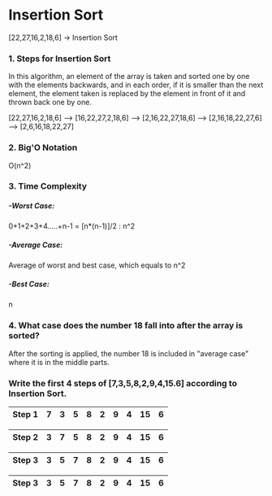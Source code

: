 # Insertion Sort 

[22,27,16,2,18,6] -> Insertion Sort

### 1. Steps for Insertion Sort

In this algorithm, an element of the array is taken and sorted one by one with the elements backwards, and in each order, if it is smaller than the next element, the element taken is replaced by the element in front of it and thrown back one by one.

[22,27,16,2,18,6] --> [16,22,27,2,18,6] --> [2,16,22,27,18,6] --> [2,16,18,22,27,6] --> [2,6,16,18,22,27]

### 2. Big'O Notation

O(n^2)

### 3. Time Complexity 

##### -Worst Case: 
0+1+2+3+4…..+n-1 = [n*(n-1)]/2 : n^2

##### -Average Case: 
Average of worst and best case, which equals to n^2 

##### -Best Case: 
n 

### 4. What case does the number 18 fall into after the array is sorted?

After the sorting is applied, the number 18 is included in "average case" where it is in the middle parts.

### Write the first 4 steps of [7,3,5,8,2,9,4,15.6] according to Insertion Sort.

|Step 1|7|3|5|8|2|9|4|15|6|
|------|-|-|-|-|-|-|-|- |-|

|Step 2|3|7|5|8|2|9|4|15|6|
|------|-|-|-|-|-|-|-|- |-|

|Step 3|3|5|7|8|2|9|4|15|6|
|------|-|-|-|-|-|-|-|- |-|

|Step 3|3|5|7|8|2|9|4|15|6|
|------|-|-|-|-|-|-|-|- |-|
